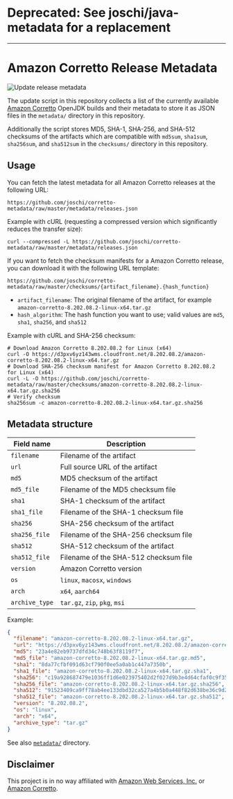 # Deprecated: See joschi/java-metadata for a replacement

----

# Amazon Corretto Release Metadata

![Update release metadata](https://github.com/joschi/corretto-metadata/workflows/Update%20release%20metadata/badge.svg)

The update script in this repository collects a list of the currently available [Amazon Corretto](https://aws.amazon.com/corretto/) OpenJDK builds and their metadata to store it as JSON files in the `metadata/` directory in this repository.

Additionally the script stores MD5, SHA-1, SHA-256, and SHA-512 checksums of the artifacts which are compatible with `md5sum`, `sha1sum`, `sha256sum`, and `sha512sum` in the `checksums/` directory in this repository.

## Usage

You can fetch the latest metadata for all Amazon Corretto releases at the following URL:

```
https://github.com/joschi/corretto-metadata/raw/master/metadata/releases.json
```

Example with cURL (requesting a compressed version which significantly reduces the transfer size):

```
curl --compressed -L https://github.com/joschi/corretto-metadata/raw/master/metadata/releases.json
```

If you want to fetch the checksum manifests for a Amazon Corretto release, you can download it with the following URL template:

```
https://github.com/joschi/corretto-metadata/raw/master/checksums/{artifact_filename}.{hash_function}
```

* `artifact_filename`: The original filename of the artifact, for example `amazon-corretto-8.202.08.2-linux-x64.tar.gz`
* `hash_algorithm`: The hash function you want to use; valid values are `md5`, `sha1`, `sha256`, and `sha512`

Example with cURL and SHA-256 checksum:

```
# Download Amazon Corretto 8.202.08.2 for Linux (x64)
curl -O https://d3pxv6yz143wms.cloudfront.net/8.202.08.2/amazon-corretto-8.202.08.2-linux-x64.tar.gz
# Download SHA-256 checksum manifest for Amazon Corretto 8.202.08.2 for Linux (x64)
curl -L -O https://github.com/joschi/corretto-metadata/raw/master/checksums/amazon-corretto-8.202.08.2-linux-x64.tar.gz.sha256
# Verify checksum
sha256sum -c amazon-corretto-8.202.08.2-linux-x64.tar.gz.sha256
```

## Metadata structure

| Field name     | Description                           |
| -------------- | ------------------------------------- |
| `filename`     | Filename of the artifact              |
| `url`          | Full source URL of the artifact       |
| `md5`          | MD5 checksum of the artifact          |
| `md5_file`     | Filename of the MD5 checksum file     |
| `sha1`         | SHA-1 checksum of the artifact        |
| `sha1_file`    | Filename of the SHA-1 checksum file   |
| `sha256`       | SHA-256 checksum of the artifact      |
| `sha256_file`  | Filename of the SHA-256 checksum file |
| `sha512`       | SHA-512 checksum of the artifact      |
| `sha512_file`  | Filename of the SHA-512 checksum file |
| `version`      | Amazon Corretto version               |
| `os`           | `linux`, `macosx`, `windows`          |
| `arch`         | `x64`, `aarch64`                      |
| `archive_type` | `tar.gz`, `zip`, `pkg`, `msi`         |


Example:

```json
{
  "filename": "amazon-corretto-8.202.08.2-linux-x64.tar.gz",
  "url": "https://d3pxv6yz143wms.cloudfront.net/8.202.08.2/amazon-corretto-8.202.08.2-linux-x64.tar.gz",
  "md5": "23a4e82eb9737dfd34c748b63f8119f7",
  "md5_file": "amazon-corretto-8.202.08.2-linux-x64.tar.gz.md5",
  "sha1": "8da77cfbf091d63cf790f0ee5a0ab1c447a7350b",
  "sha1_file": "amazon-corretto-8.202.08.2-linux-x64.tar.gz.sha1",
  "sha256": "c19a928687479e1036ff1d6e023975402d2f027d9b3e4d64cfaf0c9f35bf9669",
  "sha256_file": "amazon-corretto-8.202.08.2-linux-x64.tar.gz.sha256",
  "sha512": "91523409ca9ff78ab4ee133dbd32ca527a4b5b0a448f82d638be36c9d235e7fcabdf37fad2e21ee455873f0e76d61b7ebf18736d75b707d6e1bbbdc646aa2a9c",
  "sha512_file": "amazon-corretto-8.202.08.2-linux-x64.tar.gz.sha512",
  "version": "8.202.08.2",
  "os": "linux",
  "arch": "x64",
  "archive_type": "tar.gz"
}
```

See also [`metadata/`](./metadata/) directory.

## Disclaimer

This project is in no way affiliated with [Amazon Web Services, Inc.](https://aws.amazon.com/) or [Amazon Corretto](https://aws.amazon.com/corretto/).
